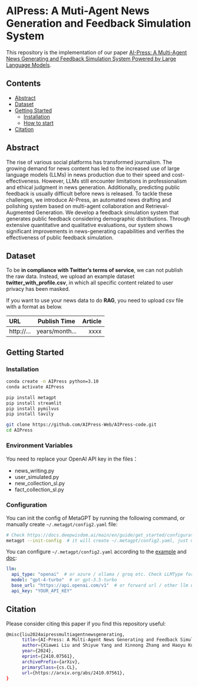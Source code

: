 # AIPress: A Muti-Agent News Generation and Feedback Simulation System

This repository is the implementation of our paper [AI-Press: A Multi-Agent News Generating and Feedback Simulation System Powered by Large Language Models](https://arxiv.org/abs/2410.07561).   


## Contents
- [Abstract](#Abstract)
- [Dataset](#Dataset)
- [Getting Started](#Getting-Started)
  - [Installation](#Installation)
  - [How to start](#How-to-start)
- [Citation](#Citation)

## Abstract 
The rise of various social platforms has transformed journalism. The growing demand for news content has led to the increased use of large language models (LLMs) in news production due to their speed and cost-effectiveness. However, LLMs still encounter limitations in professionalism and ethical judgment in news generation. Additionally, predicting public feedback is usually difficult before news is released. To tackle these challenges, we introduce AI-Press, an automated news drafting and polishing system based on multi-agent collaboration and Retrieval-Augmented Generation. We develop a feedback simulation system that generates public feedback considering demographic distributions. Through extensive quantitative and qualitative evaluations, our system shows significant improvements in news-generating capabilities and verifies the effectiveness of public feedback simulation.

## Dataset
To be **in compliance with Twitter’s terms of service**, we can not publish the raw data. Instead, we upload an example dataset **twitter_with_profile.csv**, in which all specific content related to user privacy has been masked.

If you want to use your news data to do **RAG**, you need to upload csv file with a format as below.

| URL  | Publish Time  | Article |
|:------------- |:---------------:| -------------:|
|  http://...    | years/month... |  xxxx |


## Getting Started
### Installation
```bash
conda create -n AIPress python=3.10
conda activate AIPress
```

```bash
pip install metagpt
pip install streamlit
pip install pymilvus
pip install tavily
```

```bash
git clone https://github.com/AIPress-Web/AIPress-code.git
cd AIPress
```

### Environment Variables
You need to replace your OpenAI API key in the files：
- news_writing.py
- user_simulated.py
- new_collection_sl.py
- fact_collection_sl.py


### Configuration

You can init the config of MetaGPT by running the following command, or manually create `~/.metagpt/config2.yaml` file:
```bash
# Check https://docs.deepwisdom.ai/main/en/guide/get_started/configuration.html for more details
metagpt --init-config  # it will create ~/.metagpt/config2.yaml, just modify it to your needs
```

You can configure `~/.metagpt/config2.yaml` according to the [example](https://github.com/geekan/MetaGPT/blob/main/config/config2.example.yaml) and [doc](https://docs.deepwisdom.ai/main/en/guide/get_started/configuration.html):

```yaml
llm:
  api_type: "openai"  # or azure / ollama / groq etc. Check LLMType for more options
  model: "gpt-4-turbo"  # or gpt-3.5-turbo
  base_url: "https://api.openai.com/v1"  # or forward url / other llm url
  api_key: "YOUR_API_KEY"
```



## Citation
Please consider citing this paper if you find this repository useful:
```bash
@misc{liu2024aipressmultiagentnewsgenerating,
      title={AI-Press: A Multi-Agent News Generating and Feedback Simulation System Powered by Large Language Models}, 
      author={Xiawei Liu and Shiyue Yang and Xinnong Zhang and Haoyu Kuang and Libo Sun and Yihang Yang and Siming Chen and Xuanjing Huang and Zhongyu Wei},
      year={2024},
      eprint={2410.07561},
      archivePrefix={arXiv},
      primaryClass={cs.CL},
      url={https://arxiv.org/abs/2410.07561}, 
}
```

